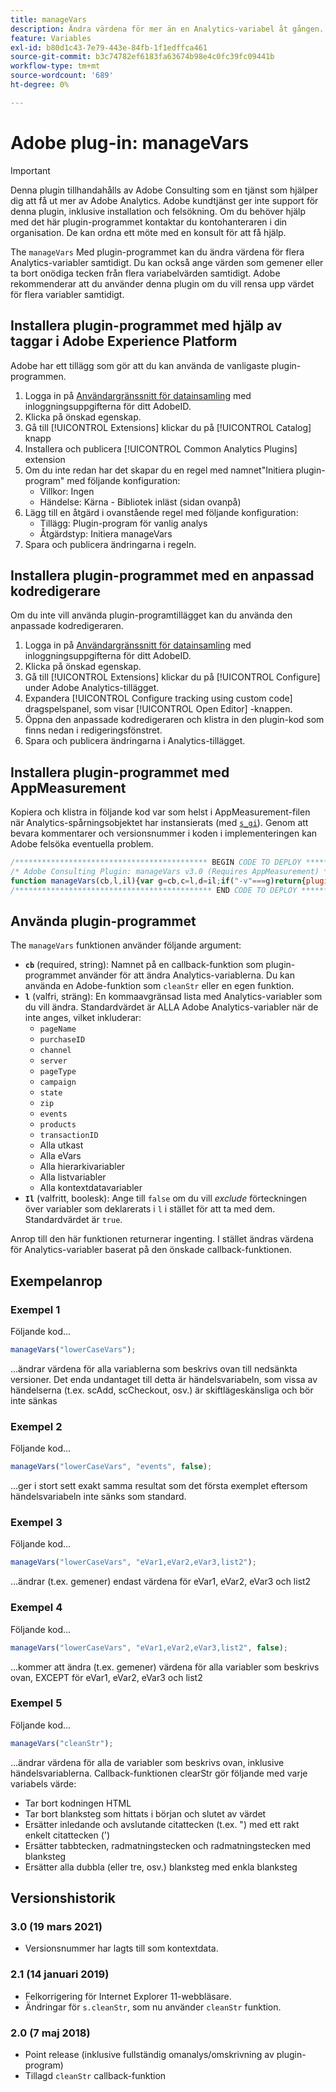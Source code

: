 ```yaml
---
title: manageVars
description: Ändra värdena för mer än en Analytics-variabel åt gången.
feature: Variables
exl-id: b80d1c43-7e79-443e-84fb-1f1edffca461
source-git-commit: b3c74782ef6183fa63674b98e4c0fc39fc09441b
workflow-type: tm+mt
source-wordcount: '689'
ht-degree: 0%

---
```


# Adobe plug-in: manageVars

>[!IMPORTANT]
>
>Denna plugin tillhandahålls av Adobe Consulting som en tjänst som hjälper dig att få ut mer av Adobe Analytics. Adobe kundtjänst ger inte support för denna plugin, inklusive installation och felsökning. Om du behöver hjälp med det här plugin-programmet kontaktar du kontohanteraren i din organisation. De kan ordna ett möte med en konsult för att få hjälp.

The `manageVars` Med plugin-programmet kan du ändra värdena för flera Analytics-variabler samtidigt. Du kan också ange värden som gemener eller ta bort onödiga tecken från flera variabelvärden samtidigt. Adobe rekommenderar att du använder denna plugin om du vill rensa upp värdet för flera variabler samtidigt.

## Installera plugin-programmet med hjälp av taggar i Adobe Experience Platform

Adobe har ett tillägg som gör att du kan använda de vanligaste plugin-programmen.

1. Logga in på [Användargränssnitt för datainsamling](https://experience.adobe.com/data-collection) med inloggningsuppgifterna för ditt AdobeID.
1. Klicka på önskad egenskap.
1. Gå till [!UICONTROL Extensions] klickar du på [!UICONTROL Catalog] knapp
1. Installera och publicera [!UICONTROL Common Analytics Plugins] extension
1. Om du inte redan har det skapar du en regel med namnet&quot;Initiera plugin-program&quot; med följande konfiguration:
   * Villkor: Ingen
   * Händelse: Kärna - Bibliotek inläst (sidan ovanpå)
1. Lägg till en åtgärd i ovanstående regel med följande konfiguration:
   * Tillägg: Plugin-program för vanlig analys
   * Åtgärdstyp: Initiera manageVars
1. Spara och publicera ändringarna i regeln.

## Installera plugin-programmet med en anpassad kodredigerare

Om du inte vill använda plugin-programtillägget kan du använda den anpassade kodredigeraren.

1. Logga in på [Användargränssnitt för datainsamling](https://experience.adobe.com/data-collection) med inloggningsuppgifterna för ditt AdobeID.
1. Klicka på önskad egenskap.
1. Gå till [!UICONTROL Extensions] klickar du på [!UICONTROL Configure] under Adobe Analytics-tillägget.
1. Expandera [!UICONTROL Configure tracking using custom code] dragspelspanel, som visar [!UICONTROL Open Editor] -knappen.
1. Öppna den anpassade kodredigeraren och klistra in den plugin-kod som finns nedan i redigeringsfönstret.
1. Spara och publicera ändringarna i Analytics-tillägget.

## Installera plugin-programmet med AppMeasurement

Kopiera och klistra in följande kod var som helst i AppMeasurement-filen när Analytics-spårningsobjektet har instansierats (med [`s_gi`](../functions/s-gi.md)). Genom att bevara kommentarer och versionsnummer i koden i implementeringen kan Adobe felsöka eventuella problem.

```js
/******************************************* BEGIN CODE TO DEPLOY *******************************************/
/* Adobe Consulting Plugin: manageVars v3.0 (Requires AppMeasurement) */
function manageVars(cb,l,il){var g=cb,c=l,d=il;if("-v"===g)return{plugin:"manageVars",version:"3.0"};var f=function(){if("undefined"!==typeof window.s_c_il)for(var a=0,b;a<window.s_c_il.length;a++)if(b=window.s_c_il[a],b._c&&"s_c"===b._c)return b}();if("undefined"!==typeof f){f.contextData.manageVars="3.0";f.blankVars=function(a){this[a]&&(0>a.indexOf("contextData")?this[a]="":(a=a.substring(a.indexOf(".")+1),this.contextData[a]&&(this.contextData[a]="")))};f.lowerCaseVars=function(a){this[a]&&("events"!==a&&-1===a.indexOf("contextData")?(this[a]=this[a].toString(),0!==this[a].indexOf("D=")&&(this[a]=this[a].toLowerCase())):-1<a.indexOf("contextData")&&(a=a.substring(a.indexOf(".")+1),this.contextData[a]&&(this.contextData[a]=this.contextData[a].toString().toLowerCase())))};f.cleanStr=function(a){function b(a){if("string"===typeof a){for(a=a.replace(/<\/?[^>]+(>|$)/g,"").trim().replace(/[\u2018\u2019\u201A]/g,"'").replace(/\t+/g,"").replace(/[\n\r]/g," ");-1<a.indexOf("  ");)a=a.replace(/\s\s/g," ");return a}return""}this[a]&&"function"===typeof b&&(0>a.indexOf("contextData")?this[a]=b(this[a]):(a=a.substring(a.indexOf(".")+1),this.contextData[a]&&(this.contextData[a]=b(this.contextData[a].toString()))))};f.pt=function(a,b,c,d){if(a&&this[c]){a=a.split(b||",");b=a.length;for(var e,f=0;f<b;f++)if(e=this[c](a[f],d))return e}};if(!f[g])return!1;c=c||"";d=d||!0;var b,e="pageName,purchaseID,channel,server,pageType,campaign,state,zip,events,products,transactionID";for(b=1;76>b;b++)e+=",prop"+b;for(b=1;251>b;b++)e+=",eVar"+b;for(b=1;6>b;b++)e+=",hier"+b;for(b=1;4>b;b++)e+=",list"+b;for(b in f.contextData)e+=",contextData."+b;if(c){if(1==d)e=c.replace("['",".").replace("']","");else if(0==d){c=c.split(",");d=e.split(",");e="";for(x in c)for(y in-1<c[x].indexOf("contextData")&&(c[x]="contextData."+c[x].split("'")[1]),d)c[x]===d[y]&&(d[y]="");for(y in d)e+=d[y]?","+d[y]:""}f.pt(e,",",g,0);return!0}return""===c&&d?(f.pt(e,",",g,0),!0):!1}};
/******************************************** END CODE TO DEPLOY ********************************************/
```

## Använda plugin-programmet

The `manageVars` funktionen använder följande argument:

* **`cb`** (required, string): Namnet på en callback-funktion som plugin-programmet använder för att ändra Analytics-variablerna. Du kan använda en Adobe-funktion som `cleanStr` eller en egen funktion.
* **`l`** (valfri, sträng): En kommaavgränsad lista med Analytics-variabler som du vill ändra. Standardvärdet är ALLA Adobe Analytics-variabler när de inte anges, vilket inkluderar:
   * `pageName`
   * `purchaseID`
   * `channel`
   * `server`
   * `pageType`
   * `campaign`
   * `state`
   * `zip`
   * `events`
   * `products`
   * `transactionID`
   * Alla utkast
   * Alla eVars
   * Alla hierarkivariabler
   * Alla listvariabler
   * Alla kontextdatavariabler
* **`Il`** (valfritt, boolesk): Ange till `false` om du vill *exclude* förteckningen över variabler som deklarerats i `l` i stället för att ta med dem. Standardvärdet är `true`.

Anrop till den här funktionen returnerar ingenting. I stället ändras värdena för Analytics-variabler baserat på den önskade callback-funktionen.

## Exempelanrop

### Exempel 1

Följande kod...

```js
manageVars("lowerCaseVars");
```

...ändrar värdena för alla variablerna som beskrivs ovan till nedsänkta versioner.  Det enda undantaget till detta är händelsvariabeln, som vissa av händelserna (t.ex. scAdd, scCheckout, osv.) är skiftlägeskänsliga och bör inte sänkas

### Exempel 2

Följande kod...

```js
manageVars("lowerCaseVars", "events", false);
```

...ger i stort sett exakt samma resultat som det första exemplet eftersom händelsvariabeln inte sänks som standard.

### Exempel 3

Följande kod...

```js
manageVars("lowerCaseVars", "eVar1,eVar2,eVar3,list2");
```

...ändrar (t.ex. gemener) endast värdena för eVar1, eVar2, eVar3 och list2

### Exempel 4

Följande kod...

```js
manageVars("lowerCaseVars", "eVar1,eVar2,eVar3,list2", false);
```

...kommer att ändra (t.ex. gemener) värdena för alla variabler som beskrivs ovan, EXCEPT för eVar1, eVar2, eVar3 och list2

### Exempel 5

Följande kod...

```js
manageVars("cleanStr");
```

...ändrar värdena för alla de variabler som beskrivs ovan, inklusive händelsvariablerna.  Callback-funktionen clearStr gör följande med varje variabels värde:

* Tar bort kodningen HTML
* Tar bort blanksteg som hittats i början och slutet av värdet
* Ersätter inledande och avslutande citattecken (t.ex. &quot;) med ett rakt enkelt citattecken (&#39;)
* Ersätter tabbtecken, radmatningstecken och radmatningstecken med blanksteg
* Ersätter alla dubbla (eller tre, osv.) blanksteg med enkla blanksteg

## Versionshistorik

### 3.0 (19 mars 2021)

* Versionsnummer har lagts till som kontextdata.

### 2.1 (14 januari 2019)

* Felkorrigering för Internet Explorer 11-webbläsare.
* Ändringar för `s.cleanStr`, som nu använder `cleanStr` funktion.

### 2.0 (7 maj 2018)

* Point release (inklusive fullständig omanalys/omskrivning av plugin-program)
* Tillagd `cleanStr` callback-funktion

